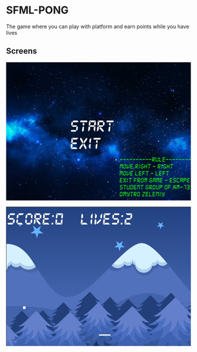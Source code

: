 # SFML-PONG

The game where you can play with platform and earn points while you have lives

## Screens
![Main Menu in Game](https://github.com/LuSTiK-2017/SFML-PONG/blob/master/Media/images/pong_1.jpg)

![Game](https://github.com/LuSTiK-2017/SFML-PONG/blob/master/Media/images/pong_2.jpg)

